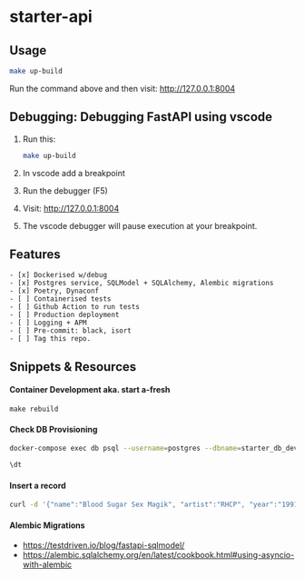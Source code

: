 # starter-api

## Usage
```bash
make up-build
```

Run the command above and then visit: http://127.0.0.1:8004 

## Debugging: Debugging FastAPI using vscode

1. Run this:
    ```bash
    make up-build
    ```

2. In vscode add a breakpoint

3. Run the debugger (F5)

4. Visit: http://127.0.0.1:8004 

5. The vscode debugger will pause execution at your breakpoint.

## Features

```
- [x] Dockerised w/debug
- [x] Postgres service, SQLModel + SQLAlchemy, Alembic migrations
- [x] Poetry, Dynaconf
- [ ] Containerised tests
- [ ] Github Action to run tests
- [ ] Production deployment
- [ ] Logging + APM
- [ ] Pre-commit: black, isort
- [ ] Tag this repo.
```

<!-- 
```
- [ ] Simple React Typescript Frontend
- [ ] Okta auth
- [ ] Rename starter-full-stack-with-sensible-defaults

```
-->

## Snippets & Resources

#### Container Development aka. start a-fresh
```
make rebuild
```
#### Check DB Provisioning
```bash
docker-compose exec db psql --username=postgres --dbname=starter_db_dev

\dt
```
#### Insert a record
```bash
curl -d '{"name":"Blood Sugar Sex Magik", "artist":"RHCP", "year":"1991"}' -H "Content-Type: application/json" -X POST http://127.0.0.1:8004/albums
```


#### Alembic Migrations
- https://testdriven.io/blog/fastapi-sqlmodel/
- https://alembic.sqlalchemy.org/en/latest/cookbook.html#using-asyncio-with-alembic
